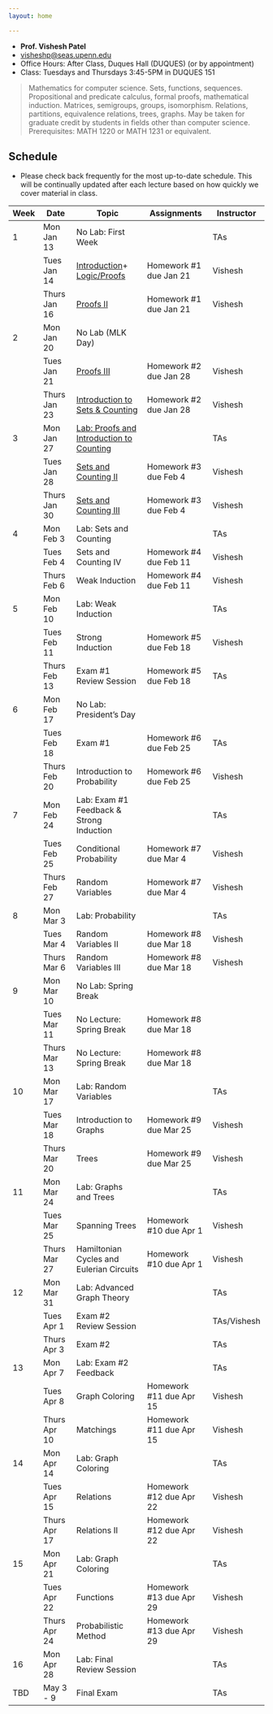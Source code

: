 ```yaml
---
layout: home

---
```


<div class="wrapper" markdown="0"><div class="footer-col-wrapper">
<div class="footer-col two-col-1">
    <ul class="contact-list">
        <li><b>Prof. Vishesh Patel</b></li>
        <li><a href="mailto:visheshp@seas.upenn.edu">visheshp@seas.upenn.edu</a></li>
        <li>Office Hours: After Class, Duques Hall (DUQUES) (or by appointment)</li>
        <li>Class: Tuesdays and Thursdays 3:45-5PM in DUQUES 151</li>
    </ul>
</div>
</div></div>

> Mathematics for computer science. Sets, functions, sequences. Propositional and predicate calculus, formal proofs, mathematical induction. Matrices, semigroups, groups, isomorphism. Relations, partitions, equivalence relations, trees, graphs. May be taken for graduate credit by students in fields other than computer science. Prerequisites: MATH 1220 or MATH 1231 or equivalent.

## Schedule  ##

- Please check back frequently for the most up-to-date schedule. This will be continually updated after each lecture based on how quickly we cover material in class.

<div style="font-size:90%">

| Week | Date         | Topic                                     | Assignments                        | Instructor |
|------|--------------|-------------------------------------------|-------------------------------------|------------|
| 1    | Mon Jan 13   | No Lab: First Week                        |                                     | TAs        |
|      | Tues Jan 14  | [Introduction](assets/files/Lecture114Presentation.pptx.pdf)+ [Logic/Proofs](assets/files/UntitledPage19.pdf)              | Homework #1 due Jan 21 | Vishesh    |
|      | Thurs Jan 16 | [Proofs II](assets/files/Lecture116.pdf) | Homework #1 due Jan 21               | Vishesh    |
| 2    | Mon Jan 20   | No Lab (MLK Day)                         |                                     |            |
|      | Tues Jan 21  | [Proofs III](assets/files/Lec121.pdf)    | Homework #2 due Jan 28             | Vishesh    |
|      | Thurs Jan 23 | [Introduction to Sets & Counting](assets/files/Lecture123.pdf)| Homework #2 due Jan 28 | Vishesh    |
| 3    | Mon Jan 27   | [Lab: Proofs and Introduction to Counting](assets/files/lab1combined.pdf)|    | TAs        |
|      | Tues Jan 28  | [Sets and Counting II](assets/files/Lecture129.pdf)| Homework #3 due Feb 4              | Vishesh    |
|      | Thurs Jan 30 | [Sets and Counting III](assets/files/Lecture130.pdf)| Homework #3 due Feb 4              | Vishesh    |
| 4    | Mon Feb 3    | Lab: Sets and Counting                   |                                     | TAs        |
|      | Tues Feb 4   | Sets and Counting IV                     | Homework #4 due Feb 11             | Vishesh    |
|      | Thurs Feb 6  | Weak Induction                           | Homework #4 due Feb 11             | Vishesh    |
| 5    | Mon Feb 10   | Lab: Weak Induction                      |                                     | TAs        |
|      | Tues Feb 11  | Strong Induction                         | Homework #5 due Feb 18             | Vishesh    |
|      | Thurs Feb 13 | Exam #1 Review Session                   | Homework #5 due Feb 18             | TAs        |
| 6    | Mon Feb 17   | No Lab: President’s Day                  |                                     |            |
|      | Tues Feb 18  | Exam #1                                  | Homework #6 due Feb 25             | TAs        |
|      | Thurs Feb 20 | Introduction to Probability              | Homework #6 due Feb 25             | Vishesh    |
| 7    | Mon Feb 24   | Lab: Exam #1 Feedback & Strong Induction |                                     | TAs        |
|      | Tues Feb 25  | Conditional Probability                  | Homework #7 due Mar 4              | Vishesh    |
|      | Thurs Feb 27 | Random Variables                         | Homework #7 due Mar 4              | Vishesh    |
| 8    | Mon Mar 3    | Lab: Probability                         |                                     | TAs        |
|      | Tues Mar 4   | Random Variables II                      | Homework #8 due Mar 18             | Vishesh    |
|      | Thurs Mar 6  | Random Variables III                     | Homework #8 due Mar 18             | Vishesh    |
| 9    | Mon Mar 10   | No Lab: Spring Break                     |                                     |            |
|      | Tues Mar 11  | No Lecture: Spring Break                 | Homework #8 due Mar 18             |            |
|      | Thurs Mar 13 | No Lecture: Spring Break                 | Homework #8 due Mar 18             |            |
| 10   | Mon Mar 17   | Lab: Random Variables                    |                                     | TAs        |
|      | Tues Mar 18  | Introduction to Graphs                   | Homework #9 due Mar 25             | Vishesh    |
|      | Thurs Mar 20 | Trees                                    | Homework #9 due Mar 25             | Vishesh    |
| 11   | Mon Mar 24   | Lab: Graphs and Trees                    |                                     | TAs        |
|      | Tues Mar 25  | Spanning Trees                           | Homework #10 due Apr 1             | Vishesh    |
|      | Thurs Mar 27 | Hamiltonian Cycles and Eulerian Circuits | Homework #10 due Apr 1             | Vishesh    |
| 12   | Mon Mar 31   | Lab: Advanced Graph Theory               |                                     | TAs        |
|      | Tues Apr 1   | Exam #2 Review Session                   |                                     | TAs/Vishesh|
|      | Thurs Apr 3  | Exam #2                                  |                                     | TAs        |
| 13   | Mon Apr 7    | Lab: Exam #2 Feedback                    |                                     | TAs        |
|      | Tues Apr 8   | Graph Coloring                           | Homework #11 due Apr 15            | Vishesh    |
|      | Thurs Apr 10 | Matchings                                | Homework #11 due Apr 15            | Vishesh    |
| 14   | Mon Apr 14   | Lab: Graph Coloring                      |                                     | TAs        |
|      | Tues Apr 15  | Relations                                | Homework #12 due Apr 22            | Vishesh    |
|      | Thurs Apr 17 | Relations II                             | Homework #12 due Apr 22            | Vishesh    |
| 15   | Mon Apr 21   | Lab: Graph Coloring                      |                                     | TAs        |
|      | Tues Apr 22  | Functions                                | Homework #13 due Apr 29            | Vishesh    |
|      | Thurs Apr 24 | Probabilistic Method                     | Homework #13 due Apr 29            | Vishesh    |
| 16   | Mon Apr 28   | Lab: Final Review Session                |                                     | TAs        |
| TBD  | May 3 - 9    | Final Exam                               |                                     | TAs        |

</div>
